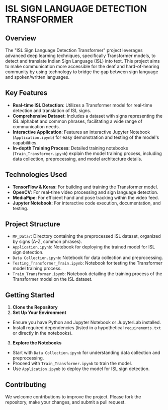 # ISL SIGN LANGUAGE DETECTION TRANSFORMER

## Overview
The "ISL Sign Language Detection Transformer" project leverages advanced deep learning techniques, specifically Transformer models, to detect and translate Indian Sign Language (ISL) into text. This project aims to make communication more accessible for the deaf and hard-of-hearing community by using technology to bridge the gap between sign language and spoken/written languages.

## Key Features
- **Real-time ISL Detection**: Utilizes a Transformer model for real-time detection and translation of ISL signs.
- **Comprehensive Dataset**: Includes a dataset with signs representing the ISL alphabet and common phrases, facilitating a wide range of communication needs.
- **Interactive Application**: Features an interactive Jupyter Notebook (`Application.ipynb`) for easy demonstration and testing of the model's capabilities.
- **In-depth Training Process**: Detailed training notebooks (`Train_Transformer.ipynb`) explain the model training process, including data collection, preprocessing, and model architecture details.

## Technologies Used
- **TensorFlow & Keras**: For building and training the Transformer model.
- **OpenCV**: For real-time video processing and sign language detection.
- **MediaPipe**: For efficient hand and pose tracking within the video feed.
- **Jupyter Notebook**: For interactive code execution, documentation, and testing.

## Project Structure
- `MP_Data/`: Directory containing the preprocessed ISL dataset, organized by signs (A-Z, common phrases).
- `Application.ipynb`: Notebook for deploying the trained model for ISL sign detection.
- `Data Collection.ipynb`: Notebook for data collection and preprocessing.
- `Testing_Transformer_Train.ipynb`: Notebook for testing the Transformer model training process.
- `Train_Transformer.ipynb`: Notebook detailing the training process of the Transformer model on the ISL dataset.

## Getting Started
1. **Clone the Repository**
2. **Set Up Your Environment**
- Ensure you have Python and Jupyter Notebook or JupyterLab installed.
- Install required dependencies (listed in a hypothetical `requirements.txt` or directly in the notebooks).

3. **Explore the Notebooks**
- Start with `Data Collection.ipynb` for understanding data collection and preprocessing.
- Proceed with `Train_Transformer.ipynb` to train the model.
- Use `Application.ipynb` to deploy the model for ISL sign detection.

## Contributing
We welcome contributions to improve the project. Please fork the repository, make your changes, and submit a pull request.

